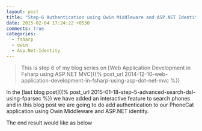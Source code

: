 ```yaml
---
layout: post
title: "Step-6 Authentication using Owin Middleware and ASP.NET Identity"
date: 2015-02-04 17:24:22 +0530
comments: true
categories: 
  - fsharp
  - owin
  - Asp.Net-Identity
---
```


> This is step 6 of my blog series on [Web Application Development in Fsharp using ASP.NET MVC]({% post_url 2014-12-10-web-application-development-in-fsharp-using-asp-dot-net-mvc %})

In the [last blog post]({% post_url 2015-01-18-step-5-advanced-search-dsl-using-fparsec %}) we have added an interactive feature to search phones and in this blog post we are going to do add authentication to our PhoneCat application using Owin Middleware and ASP.NET identity.

The end result would like as below
